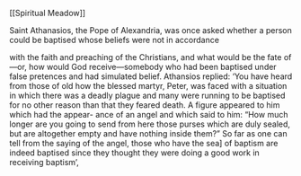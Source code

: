 [[Spiritual Meadow]]
 
Saint Athanasios, the Pope of Alexandria, was once asked whether a person could be baptised whose beliefs were not in accordance  
 
with the faith and preaching of the Christians, and what would be the fate of—or, how would God receive—somebody who had been baptised under false pretences and had simulated belief. Athansios replied: ‘You have heard from those of old how the blessed martyr, Peter, was faced with a situation in which there was a deadly plague and many were running to be baptised for no other reason than that they feared death. A figure appeared to him which had the appear- ance of an angel and which said to him: “How much longer are you going to send from here those purses which are duly sealed, but are altogether empty and have nothing inside them?” So far as one can tell from the saying of the angel, those who have the sea] of baptism are indeed baptised since they thought they were doing a good work in receiving baptism’,
